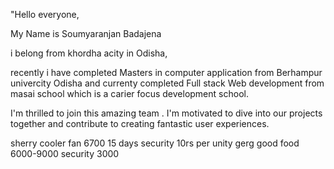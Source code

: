 "Hello everyone,

My Name is Soumyaranjan Badajena

i belong from khordha acity in Odisha,

recently i have completed Masters in computer application from Berhampur univercity Odisha and currenty completed Full stack Web development from masai school which is a carier focus development school.

I'm thrilled to join this amazing team . I'm motivated to dive into our projects together and contribute to creating fantastic user experiences.








sherry 
 cooler fan
 6700 15 days security 10rs per unity
gerg 
good food
 6000-9000  security 3000

